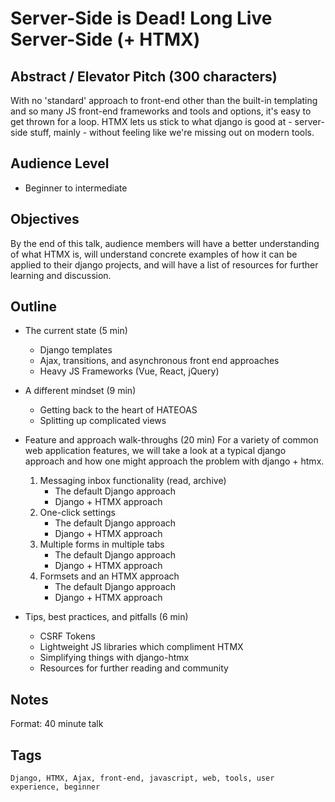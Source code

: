 
# Server-Side is Dead! Long Live Server-Side (+ HTMX)

## Abstract / Elevator Pitch (300 characters)

With no 'standard' approach to front-end other than the built-in templating and so many JS front-end frameworks and tools and options, it's easy to get thrown for a loop. HTMX lets us stick to what django is good at - server-side stuff, mainly - without feeling like we're missing out on modern tools.

## Audience Level

- Beginner to intermediate

## Objectives

By the end of this talk, audience members will have a better understanding of what HTMX is, will understand concrete examples of how it can be applied to their django projects, and will have a list of resources for further learning and discussion.

## Outline

- The current state (5 min)
    - Django templates
    - Ajax, transitions, and asynchronous front end approaches
    - Heavy JS Frameworks (Vue, React, jQuery)

- A different mindset (9 min)
    - Getting back to the heart of HATEOAS
    - Splitting up complicated views

- Feature and approach walk-throughs (20 min)
  For a variety of common web application features, we will take a look at a typical django approach and how one might approach the problem with django + htmx.

    1. Messaging inbox functionality (read, archive)
        - The default Django approach
        - Django + HTMX approach
    2. One-click settings
        - The default Django approach
        - Django + HTMX approach
    3. Multiple forms in multiple tabs
        - The default Django approach
        - Django + HTMX approach
    4. Formsets and an HTMX approach
        - The default Django approach
        - Django + HTMX approach

- Tips, best practices, and pitfalls (6 min)
    - CSRF Tokens
    - Lightweight JS libraries which compliment HTMX
    - Simplifying things with django-htmx
    - Resources for further reading and community

## Notes

Format: 40 minute talk

## Tags

    Django, HTMX, Ajax, front-end, javascript, web, tools, user experience, beginner
